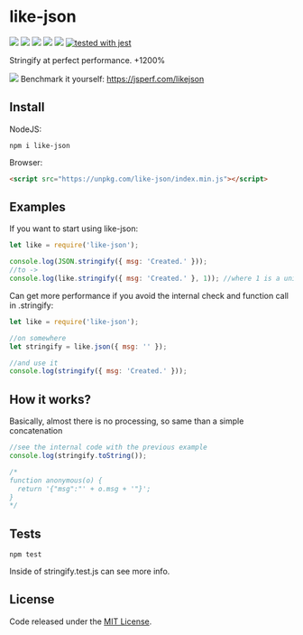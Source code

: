 # like-json

[![](https://img.shields.io/maintenance/yes/2019.svg?style=flat-square)](https://github.com/LuKks/like-json) [![](https://img.shields.io/bundlephobia/min/like-json.svg)](https://github.com/LuKks/like-json/blob/master/index.min.js) ![](https://img.shields.io/npm/dt/like-json.svg) ![](https://img.shields.io/npm/v/like-json.svg) ![](https://img.shields.io/github/license/LuKks/like-json.svg) [![tested with jest](https://img.shields.io/badge/tested_with-jest-99424f.svg)](https://github.com/LuKks/like-json)

Stringify at perfect performance. +1200%

![](https://i.imgur.com/utx06e8.png)
Benchmark it yourself: https://jsperf.com/likejson

## Install
NodeJS:
```
npm i like-json
```
Browser:
```html
<script src="https://unpkg.com/like-json/index.min.js"></script>
```

## Examples
If you want to start using like-json:
```javascript
let like = require('like-json');

console.log(JSON.stringify({ msg: 'Created.' }));
//to ->
console.log(like.stringify({ msg: 'Created.' }, 1)); //where 1 is a unique id for this struct
```

Can get more performance if you avoid the internal check and function call in .stringify:
```javascript
let like = require('like-json');

//on somewhere
let stringify = like.json({ msg: '' });

//and use it
console.log(stringify({ msg: 'Created.' }));
```

## How it works?
Basically, almost there is no processing, so same than a simple concatenation
```javascript
//see the internal code with the previous example
console.log(stringify.toString());

/*
function anonymous(o) {
  return '{"msg":"' + o.msg + '"}';
}
*/
```

## Tests
```
npm test
```
Inside of stringify.test.js can see more info.

## License
Code released under the [MIT License](https://github.com/LuKks/like-json/blob/master/LICENSE).
